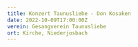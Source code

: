 ```yaml
---
title: Konzert Taunusliebe - Don Kosaken
date: 2022-10-09T17:00:00Z
verein: Gesangverein Taunusliebe
ort: Kirche, Niederjosbach
---
```

